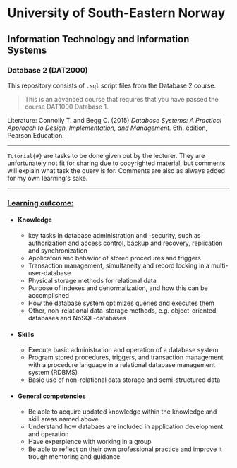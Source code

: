 # University of South-Eastern Norway
## Information Technology and Information Systems
### Database 2 (DAT2000)

This repository consists of `.sql` script files from the Database 2 course.

> This is an advanced course that requires that you have passed the course DAT1000 Database 1.

Literature: Connolly T. and Begg C. (2015) _Database Systems: A Practical Approach to Design, Implementation, and Management._ 6th. edition, Pearson Education. 

---

`Tutorial{#}` are tasks to be done given out by the lecturer. They are unfortunately not fit for sharing due to copyrighted material, but comments will explain what task the query is for. Comments are also as always added for my own learning's sake.

---

### [Learning outcome:](https://www.usn.no/english/academics/study-and-courseplans/#/emne/DAT2000_1_2024_V%C3%85R)
- #### Knowledge
  - key tasks in database administration and -security, such as authorization and access control, backup and recovery, replication and synchronization
  - Applicatoin and behavior of stored procedures and triggers
  - Transaction management, simultaneity and record locking in a multi-user-database
  - Physical storage methods for relational data
  - Purpose of indexes and denormalization, and how this can be accomplished
  - How the database system optimizes queries and executes them
  - Other, non-relational data-storage methods, e.g. object-oriented databases and NoSQL-databases

- #### Skills
  - Execute basic administration and operation of a database system
  - Program stored procedures, triggers, and transaction management with a procedure language in a relational database management system (RDBMS)
  - Basic use of non-relational data storage and semi-structured data

- #### General competencies
  - Be able to acquire updated knowledge within the knowledge and skill areas named above
  - Understand how databaes are included in application development and operation
  - Have experpience with working in a group
  - Be able to reflect on their own professional practice and improve it trough mentoring and guidance
